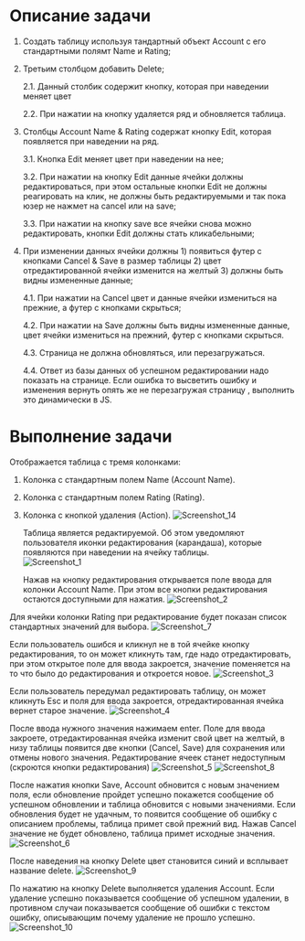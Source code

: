 Описание задачи
=====================
1.	Создать таблицу используя тандартный объект Account с его стандартными полямт Name и Rating; 
2.	Третьим столбцом добавить Delete; 
 
    2.1. Данный столбик содержит кнопку, которая при наведении меняет цвет
    
    2.2.	При нажатии на кнопку удаляется ряд и обновляется таблица.
3.	Столбцы Account Name & Rating содержат кнопку Edit, которая появляется при наведении на ряд.
	 
    3.1.	Кнопка Edit меняет цвет при наведении на нее;
  
    3.2.	При нажатии на кнопку Edit данные ячейки должны редактироваться, при этом остальные кнопки Edit не должны реагировать на клик, не должны быть редактируемыми и так пока юзер не нажмет на cancel или на save;
  
    3.3.	При нажатии на кнопку save все ячейки снова можно редактировать, кнопки Edit должны стать кликабельными;
  
4.	При изменении данных ячейки должны 1) появиться футер с кнопками Cancel & Save в размер таблицы 2) цвет отредактированной ячейки изменится на желтый 3) должны быть видны измененные данные;
	
    4.1.	При нажатии на Cancel цвет и данные ячейки измениться на прежние, а футер с кнопками скрыться;
  
    4.2.	При нажатии на Save должны быть видны измененные данные, цвет ячейки измениться на прежний, футер с кнопками скрыться.
  
    4.3.	Страница не должна обновляться, или перезагружаться.
  
    4.4.	Ответ из базы данных об успешном редактировании надо показать на странице. Если ошибка то высветить ошибку и изменения вернуть опять же не перезагружая страницу , выполнить это динамически в JS.

Выполнение задачи
=====================
Отображается таблица с тремя колонками:
1. Колонка с стандартным полем Name (Account Name). 
2. Колонка с стандартным полем Rating (Rating). 
3. Колонка с кнопкой удаления (Action).
![Screenshot_14](https://user-images.githubusercontent.com/84872903/134822226-c5114102-1c7c-4835-9e23-1abf43751add.png)

    Таблица является редактируемой. Об этом уведомляют пользователя иконки редактирования (карандаша), которые появляются при наведении на ячейку таблицы.  
![Screenshot_1](https://user-images.githubusercontent.com/84872903/134822236-f1e1c5f4-a740-47e9-b040-59b6f6d3b007.png)

    Нажав на кнопку редактирования открывается поле ввода для колонки Account Name. При этом все кнопки редактирования остаются доступными для нажатия. 
![Screenshot_2](https://user-images.githubusercontent.com/84872903/134822248-a99d6964-e14e-4fc5-ad56-bad5b14a99ac.png)

Для ячейки колонки Rating при редактирование будет показан список стандартных значений для выбора.
 ![Screenshot_7](https://user-images.githubusercontent.com/84872903/134822251-0a4a6a3a-8f07-4902-b9a2-5967c29d8820.png)

Если пользователь ошибся и кликнул не в той ячейке кнопку редактирования, то он может кликнуть там, где надо отредактировать, при этом открытое поле для ввода закроется, значение поменяется на то что было до редактирования и откроется новое.
 ![Screenshot_3](https://user-images.githubusercontent.com/84872903/134822263-ee1fd94b-8ae4-417e-8d71-b4751ba8c447.png)

Если пользователь передумал редактировать таблицу, он может кликнуть Esc и поля для ввода закроется, отредактированная ячейка вернет старое значение. 
![Screenshot_4](https://user-images.githubusercontent.com/84872903/134822277-176c7b75-3dd8-4f5c-b8ea-172109f01b26.png)

После ввода нужного значения нажимаем enter. Поле для ввода закроете, отредактированная ячейка изменит свой цвет на желтый, в низу таблицы появится две кнопки (Cancel, Save) для сохранения или отмены нового значения. Редактирование ячеек станет недоступным (скроются кнопки редактирования)
 ![Screenshot_5](https://user-images.githubusercontent.com/84872903/134822288-64ed3575-b48c-4558-94aa-d79fd1fc4996.png)
![Screenshot_8](https://user-images.githubusercontent.com/84872903/134822289-8afcc450-d6b3-445d-8d25-b27934fec092.png)

 
После нажатия кнопки Save, Account обновится с новым значением поля, если обновление пройдет успешно покажется сообщение об успешном обновлении и таблица обновится с новыми значениями. Если обновления будет не удачным, то появится сообщение об ошибку с описанием проблемы, таблица примет свой прежний вид. 
Нажав Cancel значение не будет обновлено, таблица примет исходные значения.
 ![Screenshot_6](https://user-images.githubusercontent.com/84872903/134822296-d9e0ad17-ee7e-436f-899a-8e117227c0d2.png)

После наведения на кнопку Delete цвет становится синий и всплывает название delete. 
![Screenshot_9](https://user-images.githubusercontent.com/84872903/134822302-4f2be17a-09c7-414b-8b43-ccf53ad96acb.png)

По нажатию на кнопку Delete выполняется удаления Account. Если удаление успешно показывается сообщение об успешном удалении, в противном случаи показывается сообщение об ошибки с текстом ошибку, описывающим почему удаление не прошло успешно.
![Screenshot_10](https://user-images.githubusercontent.com/84872903/134822307-9353374d-b85b-447b-bd45-28ade98bae7c.png)
